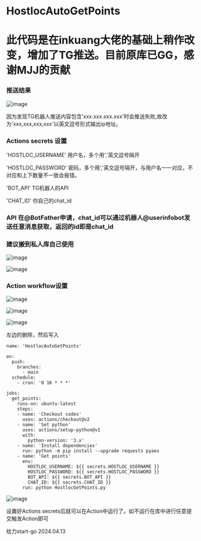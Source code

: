 # HostlocAutoGetPoints

# 此代码是在inkuang大佬的基础上稍作改变，增加了TG推送。目前原库已GG，感谢MJJ的贡献

### 推送结果

![image](https://user-images.githubusercontent.com/64535826/118832486-3c1c8d80-b8f3-11eb-9d42-77bbd3b56e90.png)

因为发现TG机器人推送内容包含'xxx.xxx.xxx.xxx'时会推送失败,故改为'xxx,xxx,xxx,xxx'以英文逗号形式输出ip地址。

### Actions secrets 设置
'HOSTLOC_USERNAME'  用户名，多个用','英文逗号隔开

'HOSTLOC_PASSWORD'  密码，多个用','英文逗号隔开，与用户名一一对应，不对应和上下数量不一致会报错。

'BOT_API'  TG机器人的API

'CHAT_ID'  你自己的chat_id

### API 在@BotFather申请，chat_id可以通过机器人@userinfobot发送任意消息获取，返回的id即是chat_id

### 建议搬到私人库自己使用

![image](https://user-images.githubusercontent.com/64535826/118836731-b8fd3680-b8f6-11eb-8601-101e10c0533c.png)

![image](https://user-images.githubusercontent.com/64535826/118837247-3628ab80-b8f7-11eb-97c8-d6cf4bc84926.png)



### Action workflow设置
![image](https://user-images.githubusercontent.com/64535826/118829855-13939400-b8f1-11eb-8c95-44745e1242f5.png)

![image](https://user-images.githubusercontent.com/64535826/118829933-25753700-b8f1-11eb-9846-d0b983936763.png)

![image](https://user-images.githubusercontent.com/64535826/118830246-5eada700-b8f1-11eb-86b5-ca3c8547863f.png)

左边的删除，然后写入

    name: 'HostlocAutoGetPoints'

    on:
      push:
        branches: 
          - main
      schedule:
        - cron: '0 16 * * *'

    jobs:
      get_points:
        runs-on: ubuntu-latest
        steps:
        - name: 'Checkout codes'
          uses: actions/checkout@v2
        - name: 'Set python'
          uses: actions/setup-python@v1
          with:
            python-version: '3.x'
        - name: 'Install dependencies'
          run: python -m pip install --upgrade requests pyaes
        - name: 'Get points'
          env:
            HOSTLOC_USERNAME: ${{ secrets.HOSTLOC_USERNAME }}
            HOSTLOC_PASSWORD: ${{ secrets.HOSTLOC_PASSWORD }}
            BOT_API: ${{ secrets.BOT_API }}
            CHAT_ID: ${{ secrets.CHAT_ID }}
          run: python HostlocGetPoints.py

![image](https://user-images.githubusercontent.com/64535826/118830589-a7656000-b8f1-11eb-9c2f-e1287a41ab11.png)

设置好Actions secrets后就可以在Action中运行了。如不运行在库中进行任意提交触发Action即可

给力start-go
2024.04.13
